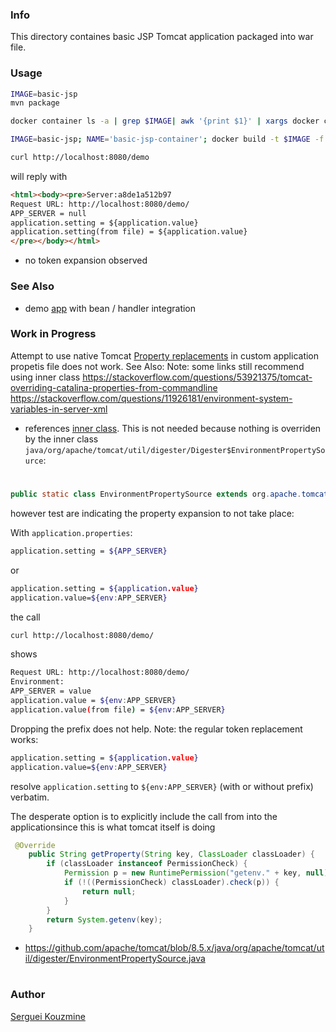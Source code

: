 ### Info

This directory containes basic JSP Tomcat application packaged into war file.
### Usage

```sh
IMAGE=basic-jsp
mvn package
```
```sh
docker container ls -a | grep $IMAGE| awk '{print $1}' | xargs docker container rm -f
```
```sh
IMAGE=basic-jsp; NAME='basic-jsp-container'; docker build -t $IMAGE -f Dockerfile . ; docker container rm -f $NAME ; docker run --name $NAME -p 8080:8080 -d $IMAGE start
```
```sh
curl http://localhost:8080/demo
```
will reply with

```html
<html><body><pre>Server:a8de1a512b97
Request URL: http://localhost:8080/demo/
APP_SERVER = null
application.setting = ${application.value}
application.setting(from file) = ${application.value}
</pre></body></html>
```
- no token expansion observed
### See Also

 * demo [app](https://github.com/vborrego/jsp-example) with bean / handler integration
### Work in Progress

Attempt to use native Tomcat [Property replacements](https://tomcat.apache.org/tomcat-8.5-doc/config/systemprops.html#Property_replacements) in custom application propetis file does not work.
See Also:
Note: some links still recommend using inner class
https://stackoverflow.com/questions/53921375/tomcat-overriding-catalina-properties-from-commandline
https://stackoverflow.com/questions/11926181/environment-system-variables-in-server-xml
- references [inner class](https://github.com/apache/tomcat/blob/8.5.x/java/org/apache/tomcat/util/digester/Digester.java#L174). This is not needed because nothing is overriden by the inner class
`java/org/apache/tomcat/util/digester/Digester$EnvironmentPropertySource`:
 

# 
```java 
public static class EnvironmentPropertySource extends org.apache.tomcat.util.digester.EnvironmentPropertySource
```
however test are indicating the property expansion to not take place:

With `application.properties`:
```sh
application.setting = ${APP_SERVER}
```
or
```sh
application.setting = ${application.value}
application.value=${env:APP_SERVER}
```
the call
```sh
curl http://localhost:8080/demo/
```
shows
```sh
Request URL: http://localhost:8080/demo/
Environment:
APP_SERVER = value
application.value = ${env:APP_SERVER}
application.value(from file) = ${env:APP_SERVER}
```
Dropping the prefix does not help. Note: the regular token replacement works:
```sh
application.setting = ${application.value}
application.value=${env:APP_SERVER} 
```
resolve `application.setting` to `${env:APP_SERVER}` (with or without prefix) verbatim.

The desperate option is to explicitly include the call from into the applicationsince this is what tomcat itself is doing
```java
 @Override
    public String getProperty(String key, ClassLoader classLoader) {
        if (classLoader instanceof PermissionCheck) {
            Permission p = new RuntimePermission("getenv." + key, null);
            if (!((PermissionCheck) classLoader).check(p)) {
                return null;
            }
        }
        return System.getenv(key);
    }
```
*  https://github.com/apache/tomcat/blob/8.5.x/java/org/apache/tomcat/util/digester/EnvironmentPropertySource.java
#


### Author
[Serguei Kouzmine](kouzmine_serguei@yahoo.com)

